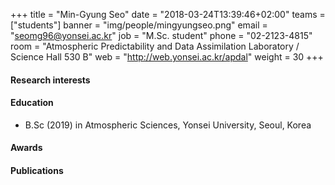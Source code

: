 +++
title = "Min-Gyung Seo"
date = "2018-03-24T13:39:46+02:00"
teams = ["students"]
banner = "img/people/mingyungseo.png"
email = "seomg96@yonsei.ac.kr"
job = "M.Sc. student"
phone = "02-2123-4815"
room = "Atmospheric Predictability and Data Assimilation Laboratory / Science Hall 530 B"
web = "http://web.yonsei.ac.kr/apdal"
weight = 30
+++

#### Research interests

#### Education
+ B.Sc (2019) in Atmospheric Sciences, Yonsei University, Seoul, Korea

#### Awards

#### Publications
